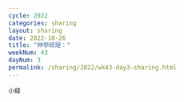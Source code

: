 ```yaml
---
cycle: 2022
categories: sharing
layout: sharing
date: 2022-10-26
title: "神學梳理："
weekNum: 43
dayNum: 3
permalink: /sharing/2022/wk43-day3-sharing.html
---
```


[](https://eccseattle.github.io/media/sharing/2022/wk043/2022-10-26-bin.m4a)

`小錢`

